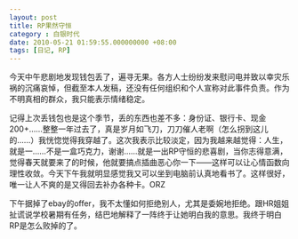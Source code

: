```yaml
---
layout: post 
title: RP果然守恒
category : 白银时代
date: 2010-05-21 01:59:55.000000000 +08:00
tags: [日记, RP]
---
```

 今天中午悲剧地发现钱包丢了，遍寻无果。各方人士纷纷发来慰问电并致以幸灾乐祸的沉痛哀悼，但截至本人发稿，还没有任何组织和个人宣称对此事件负责。作为不明真相的群众，我只能表示情绪稳定。
  
 记得上次丢钱包也是这个季节，丢的东西也差不多：身份证、银行卡、现金200+……整整一年过去了，真是岁月如飞刀，刀刀催人老啊（怎么拐到这儿的……）我恍惚觉得我穿越了。这次我表示比较淡定，因为我越来越觉得：人生，就是一……不是一盒巧克力，谢谢……就是一出RP守恒的悲喜剧，当你志得意满，觉得春天就要来了的时候，他就要搞点插曲恶心你一下——这样可以让心情函数向理性收敛。今天下午我就明显感觉我又可以坐到电脑前认真地看书了。这样很好，唯一让人不爽的是又得回去补办各种卡。ORZ
  
下午据掉了ebay的offer，我不太懂如何拒绝别人，尤其是委婉地拒绝。跟HR姐姐扯谎说学校暑期有任务，结巴地解释了一阵终于让她明白我的意思。我终于明白RP是怎么败掉的了。

